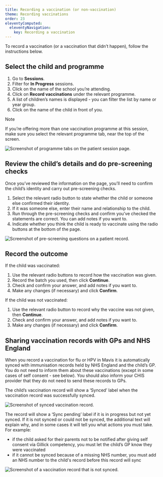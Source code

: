 ```yaml
---
title: Recording a vaccination (or non-vaccination)
theme: Recording vaccinations
order: 23
eleventyComputed:
  eleventyNavigation:
    key: Recording a vaccination
---
```


To record a vaccination (or a vaccination that didn’t happen), follow the instructions below.

## Select the child and programme

1. Go to **Sessions**.
2. Filter for **In Progress** sessions.
3. Click on the name of the school you’re attending.
4. Click on **Record vaccinations** under the relevant programme.
5. A list of children’s names is displayed - you can filter the list by name or year group.
6. Click on the name of the child in front of you.

> [!NOTE]
> If you’re offering more than one vaccination programme at this session, make sure you select the relevant programme tab, near the top of the screen.

![Screenshot of programme tabs on the patient session page.](/assets/images/session-programme-tabs.png)

## Review the child’s details and do pre-screening checks

Once you’ve reviewed the information on the page, you’ll need to confirm the child’s identity and carry out pre-screening checks.

1. Select the relevant radio button to state whether the child or someone else confirmed their identity.
2. If it was someone else, enter their name and relationship to the child.
3. Run through the pre-screening checks and confirm you’ve checked the statements are correct. You can add notes if you want to.
4. Indicate whether you think the child is ready to vaccinate using the radio buttons at the bottom of the page.

![Screenshot of pre-screening questions on a patient record.](/assets/images/session-child-pre-screen.png 'Mavis will ask a series of pre-screening questions before you record a vaccination.')

## Record the outcome

If the child was vaccinated:

1. Use the relevant radio buttons to record how the vaccination was given.
2. Record the batch you used, then click **Continue**.
3. Check and confirm your answer, and add notes if you want to.
4. Make any changes (if necessary) and click **Confirm**.

If the child was not vaccinated:

1. Use the relevant radio button to record why the vaccine was not given, then **Continue**.
2. Check and confirm your answer, and add notes if you want to.
3. Make any changes (if necessary) and click **Confirm**.

## Sharing vaccination records with GPs and NHS England

When you record a vaccination for flu or HPV in Mavis it is automatically synced with immunisation records held by NHS England and the child’s GP. You do not need to inform them about these vaccinations (except in some cases of self consent - see below). You should also inform your CHIS provider that they do not need to send these records to GPs.

The child’s vaccination record will show a ‘Synced’ label when the vaccination record was successfully synced.

![Screenshot of synced vaccination record.](/assets/images/fhir-imms-synced.png)

The record will show a ‘Sync pending’ label if it is in progress but not yet synced.
If it is not synced or could not be synced, the additional text will explain why, and in some cases it will tell you what actions you must take. For example:

- if the child asked for their parents not to be notified after giving self consent via Gillick competency, you must let the child’s GP know they were vaccinated
- if it cannot be synced because of a missing NHS number, you must add an NHS number to the child's record before this record will sync

![Screenshot of a vaccination record that is not synced.](/assets/images/fhir-imms-not-synced.png)
